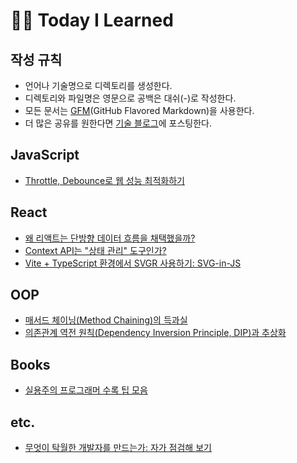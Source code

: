 # 🧗‍♀️ Today I Learned 
## 작성 규칙 
- 언어나 기술명으로 디렉토리를 생성한다.
- 디렉토리와 파일명은 영문으로 공백은 대쉬(-)로 작성한다. 
- 모든 문서는 [GFM](https://docs.github.com/ko/get-started/writing-on-github/getting-started-with-writing-and-formatting-on-github/basic-writing-and-formatting-syntax)(GitHub Flavored Markdown)을 사용한다.
- 더 많은 공유를 원한다면 [기술 블로그]()에 포스팅한다. 

## JavaScript
- [Throttle, Debounce로 웹 성능 최적화하기](https://github.com/emayom/TILs/blob/main/javascript/optimizing-web-performance-with-throttle-and-debounce.md)

## React 
- [왜 리액트는 단방향 데이터 흐름을 채택했을까?](https://github.com/emayom/TILs/blob/main/react/data-flow-in-react.md)    
- [Context API는 "상태 관리" 도구인가?](https://github.com/emayom/TILs/blob/main/react/context-api-isnt-a-state-management-tool.md)
- [Vite + TypeScript 환경에서 SVGR 사용하기: SVG-in-JS](https://github.com/emayom/TILs/blob/main/react/import-svg-with-vite.md)

## OOP
- [매서드 체이닝(Method Chaining)의 득과실](https://github.com/emayom/TILs/blob/main/OOP/method-chaining.md)
- [의존관계 역전 원칙(Dependency Inversion Principle, DIP)과 추상화](https://github.com/emayom/TILs/blob/main/OOP/SOLID/dependency-inversion-principle.md)

## Books 
- [실용주의 프로그래머 수록 팁 모음](https://github.com/emayom/TILs/blob/main/books/the-pragmatic-programmer-tips.md)

## etc.
- [무엇이 탁월한 개발자를 만드는가: 자가 점검해 보기](https://github.com/emayom/TILs/blob/main/etc./what-makes-a-great-software-enginner.md)